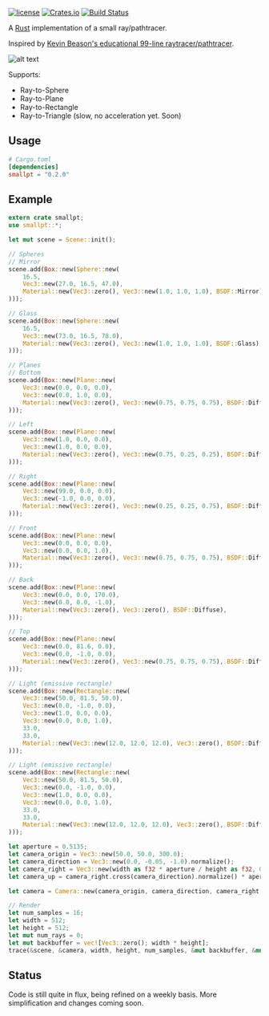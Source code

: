 [![license](https://img.shields.io/github/license/mashape/apistatus.svg)]()
[![Crates.io](https://img.shields.io/crates/v/smallpt.svg)](https://crates.io/crates/smallpt)
[![Build Status](https://travis-ci.org/zigguratvertigo/smallpt-rs.svg?branch=master)](https://travis-ci.org/zigguratvertigo/smallpt-rs)

A [Rust](https://www.rust-lang.org/) implementation of a small ray/pathtracer.

Inspired by [Kevin Beason's educational 99-line raytracer/pathtracer](http://www.kevinbeason.com/smallpt/).

![alt text](https://github.com/zigguratvertigo/smallpt-rs/blob/master/smallpt.png)

Supports:
- Ray-to-Sphere
- Ray-to-Plane
- Ray-to-Rectangle
- Ray-to-Triangle (slow, no acceleration yet. Soon)

Usage
-----

```toml
# Cargo.toml
[dependencies]
smallpt = "0.2.0"
```

Example
-------
```rust
extern crate smallpt;
use smallpt::*;

let mut scene = Scene::init();

// Spheres
// Mirror
scene.add(Box::new(Sphere::new(
    16.5,
    Vec3::new(27.0, 16.5, 47.0),
    Material::new(Vec3::zero(), Vec3::new(1.0, 1.0, 1.0), BSDF::Mirror),
)));

// Glass
scene.add(Box::new(Sphere::new(
    16.5,
    Vec3::new(73.0, 16.5, 78.0),
    Material::new(Vec3::zero(), Vec3::new(1.0, 1.0, 1.0), BSDF::Glass),
)));

// Planes
// Bottom
scene.add(Box::new(Plane::new(
    Vec3::new(0.0, 0.0, 0.0),
    Vec3::new(0.0, 1.0, 0.0),
    Material::new(Vec3::zero(), Vec3::new(0.75, 0.75, 0.75), BSDF::Diffuse),
)));

// Left
scene.add(Box::new(Plane::new(
    Vec3::new(1.0, 0.0, 0.0),
    Vec3::new(1.0, 0.0, 0.0),
    Material::new(Vec3::zero(), Vec3::new(0.75, 0.25, 0.25), BSDF::Diffuse),
)));

// Right
scene.add(Box::new(Plane::new(
    Vec3::new(99.0, 0.0, 0.0),
    Vec3::new(-1.0, 0.0, 0.0),
    Material::new(Vec3::zero(), Vec3::new(0.25, 0.25, 0.75), BSDF::Diffuse),
)));

// Front
scene.add(Box::new(Plane::new(
    Vec3::new(0.0, 0.0, 0.0),
    Vec3::new(0.0, 0.0, 1.0),
    Material::new(Vec3::zero(), Vec3::new(0.75, 0.75, 0.75), BSDF::Diffuse),
)));

// Back
scene.add(Box::new(Plane::new(
    Vec3::new(0.0, 0.0, 170.0),
    Vec3::new(0.0, 0.0, -1.0),
    Material::new(Vec3::zero(), Vec3::zero(), BSDF::Diffuse),
)));

// Top
scene.add(Box::new(Plane::new(
    Vec3::new(0.0, 81.6, 0.0),
    Vec3::new(0.0, -1.0, 0.0),
    Material::new(Vec3::zero(), Vec3::new(0.75, 0.75, 0.75), BSDF::Diffuse),
)));

// Light (emissive rectangle)
scene.add(Box::new(Rectangle::new(
    Vec3::new(50.0, 81.5, 50.0),
    Vec3::new(0.0, -1.0, 0.0),
    Vec3::new(1.0, 0.0, 0.0),
    Vec3::new(0.0, 0.0, 1.0),
    33.0,
    33.0,
    Material::new(Vec3::new(12.0, 12.0, 12.0), Vec3::zero(), BSDF::Diffuse),
)));

// Light (emissive rectangle)
scene.add(Box::new(Rectangle::new(
    Vec3::new(50.0, 81.5, 50.0),
    Vec3::new(0.0, -1.0, 0.0),
    Vec3::new(1.0, 0.0, 0.0),
    Vec3::new(0.0, 0.0, 1.0),
    33.0,
    33.0,
    Material::new(Vec3::new(12.0, 12.0, 12.0), Vec3::zero(), BSDF::Diffuse),
)));    

let aperture = 0.5135;
let camera_origin = Vec3::new(50.0, 50.0, 300.0);
let camera_direction = Vec3::new(0.0, -0.05, -1.0).normalize();
let camera_right = Vec3::new(width as f32 * aperture / height as f32, 0.0, 0.0);
let camera_up = camera_right.cross(camera_direction).normalize() * aperture;

let camera = Camera::new(camera_origin, camera_direction, camera_right, camera_up);

// Render
let num_samples = 16;
let width = 512;
let height = 512;
let mut num_rays = 0;
let mut backbuffer = vec![Vec3::zero(); width * height];   
trace(&scene, &camera, width, height, num_samples, &mut backbuffer, &mut num_rays);
```

Status
------
Code is still quite in flux, being refined on a weekly basis. More simplification and changes coming soon.
